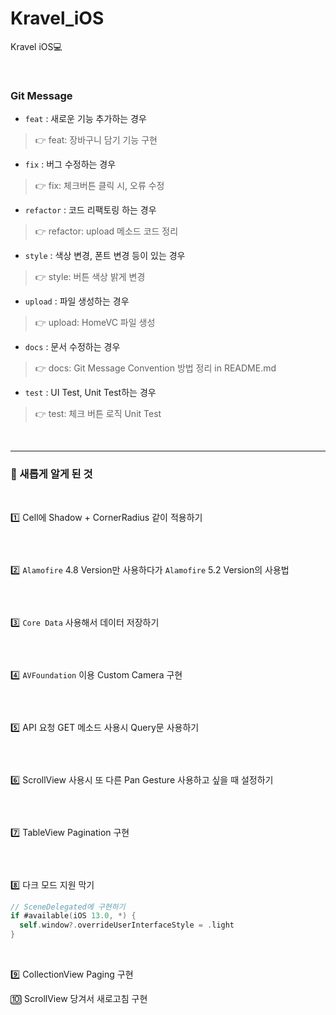 # Kravel_iOS
Kravel iOS💻

<br>

### Git Message

* `feat` : 새로운 기능 추가하는 경우

> 👉 feat: 장바구니 담기 기능 구현

* `fix` : 버그 수정하는 경우

> 👉 fix: 체크버튼 클릭 시, 오류 수정

* `refactor` : 코드 리팩토링 하는 경우

> 👉 refactor: upload 메소드 코드 정리

* `style` : 색상 변경, 폰트 변경 등이 있는 경우

> 👉 style: 버튼 색상 밝게 변경

* `upload` : 파일 생성하는 경우

> 👉 upload: HomeVC 파일 생성

* `docs` : 문서 수정하는 경우

> 👉 docs: Git Message Convention 방법 정리 in README.md

* `test` : UI Test, Unit Test하는 경우

> 👉 test: 체크 버튼 로직 Unit Test

<br>

---

### 📕 새롭게 알게 된 것

<br>

1️⃣ Cell에 Shadow + CornerRadius 같이 적용하기

```swift

```

<br>

2️⃣ `Alamofire` 4.8 Version만 사용하다가 `Alamofire` 5.2 Version의 사용법

```swift

```

<br>

3️⃣ `Core Data` 사용해서 데이터 저장하기

```swift

```

<br>

4️⃣ `AVFoundation` 이용 Custom Camera 구현

```swift

```

<br>

5️⃣ API 요청 GET 메소드 사용시 Query문 사용하기

```swift

```

<br>

6️⃣ ScrollView 사용시 또 다른 Pan Gesture 사용하고 싶을 때 설정하기

```swift

```

<br>

7️⃣ TableView Pagination 구현

```swift

```

<br>

8️⃣ 다크 모드 지원 막기

```swift
// SceneDelegated에 구현하기
if #available(iOS 13.0, *) {
  self.window?.overrideUserInterfaceStyle = .light
}
```

<br>

9️⃣ CollectionView Paging 구현



🔟 ScrollView 당겨서 새로고침 구현

```swift

```

